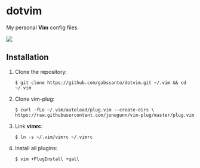 # dotvim

My personal **Vim** config files.

![](https://media.giphy.com/media/3oKHWlMKdXgP26BNiE/giphy.gif)


## Installation

1. Clone the repository:

	```
	$ git clone https://github.com/gabssanto/dotvim.git ~/.vim && cd ~/.vim
	``` 

2. Clone vim-plug:

    ```
    $ curl -fLo ~/.vim/autoload/plug.vim --create-dirs \
    https://raw.githubusercontent.com/junegunn/vim-plug/master/plug.vim
    ```

3. Link **vimrc**:

	```
	$ ln -s ~/.vim/vimrc ~/.vimrc
	```

4. Install all plugins:

	```
	$ vim +PlugInstall +qall
	```
